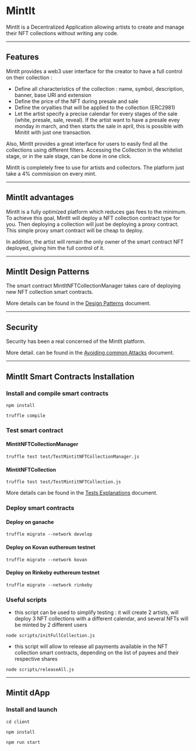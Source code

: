# MintIt

MintIt is a Decentralized Application allowing artists to create and manage their NFT collections without writing any code.

---

## Features

MintIt provides a web3 user interface for the creator to have a full control on their collection :

- Define all characteristics of the collection : name, symbol, description, banner, base URI and extension
- Define the price of the NFT during presale and sale
- Define the oryalties that will be applied to the collection (ERC2981)
- Let the artist specify a precise calendar for every stages of the sale (white, presale, sale, reveal). If the artist want to have a presale evey monday in march, and then starts the sale in april, this is possible with Minitit with just one transaction.

Also, MintIt provides a great interface for users to easily find all the collections using different filters. Accessing the Collection in the whitelist stage, or in the sale stage, can be done in one click.

MintIt is completely free to use for artists and collectors. The platform just take a 4% commission on every mint.

---

## MintIt advantages

MintIt is a fully optimized platform which reduces gas fees to the minimum. To achieve this goal, MintIt will deploy a NFT collection contract type for you. Then deploying a collection will just be deploying a proxy contract.
This simple proxy smart contract will be cheap to deploy.

In addition, the artist will remain the only owner of the smart contract NFT deployed, giving him the full control of it.

---

## MintIt Design Patterns

The smart contract MintItNFTCollectionManager takes care of deploying new NFT collection smart contracts.

More details can be found in the [Design Patterns](docs/design_pattern_desicions.md) document.

---

## Security

Security has been a real concerned of the MintIt platform.

More detail. can be found in the [Avoiding common Attacks](docs/avoiding_common_attacks.md) document.

---

## MintIt Smart Contracts Installation

### Install and compile smart contracts

`npm install`

`truffle compile`

### Test smart contract

#### MintitNFTCollectionManager

`truffle test test/TestMintitNFTCollectionManager.js`

#### MintitNFTCollection

`truffle test test/TestMintitNFTCollection.js`

More details can be found in the [Tests Explanations](docs/tests_explication.md) document.

### Deploy smart contracts

#### Deploy on ganache

`truffle migrate --network develop`

#### Deploy on Kovan euthereum testnet

`truffle migrate --network kovan`

#### Deploy on Rinkeby euthereum testnet

`truffle migrate --network rinkeby`

### Useful scripts

- this script can be used to simplify testing : it will create 2 artists, will deploy 3 NFT collections with a different calendar, and several NFTs will be minted by 2 different users

`node scripts/initFullCollection.js`

- this script will allow to release all payments available in the NFT collection smart contracts, depending on the list of payees and their respective shares

`node scripts/releaseAll.js`

---

## Mintit dApp

### Install and launch

`cd client`

`npm install`

`npm run start`
